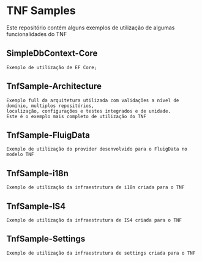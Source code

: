 # TNF Samples 
Este repositório contém alguns exemplos de utilização de algumas funcionalidades do TNF

## SimpleDbContext-Core
	Exemplo de utilização de EF Core;

## TnfSample-Architecture
	Exemplo full da arquitetura utilizada com validações a nível de domínio, multiplos repositórios, 
	localização, configurações e testes integrados e de unidade. 
	Este é o exemplo mais completo de utilização do TNF
	
## TnfSample-FluigData
	Exemplo de utilização do provider desenvolvido para o FluigData no modelo TNF

## TnfSample-i18n
	Exemplo de utilização da infraestrutura de i18n criada para o TNF

## TnfSample-IS4
	Exemplo de utilização da infraestrutura de IS4 criada para o TNF

## TnfSample-Settings
	Exemplo de utilização da infraestrutura de settings criada para o TNF